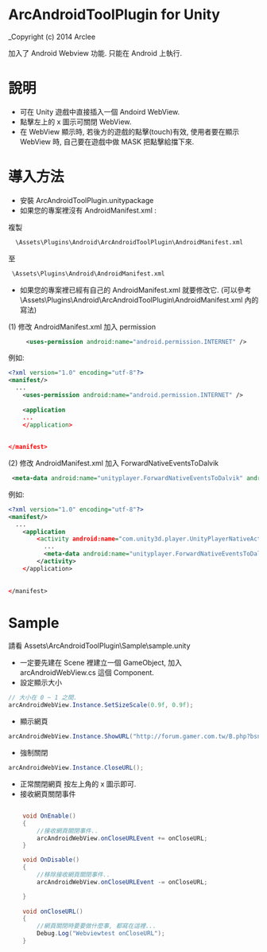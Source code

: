 # ArcAndroidToolPlugin for Unity
_Copyright (c) 2014 Arclee

加入了 Android Webview 功能. 只能在 Android 上執行.

# 說明
* 可在 Unity 遊戲中直接插入一個 Andoird WebView.
* 點擊左上的 x 圖示可關閉 WebView.
* 在 WebView 顯示時, 若後方的遊戲的點擊(touch)有效, 使用者要在顯示 WebView 時, 自己要在遊戲中做 MASK 把點擊給擋下來.



# 導入方法
* 安裝 ArcAndroidToolPlugin.unitypackage
* 如果您的專案裡沒有 AndroidManifest.xml :

複製
```bat
  \Assets\Plugins\Android\ArcAndroidToolPlugin\AndroidManifest.xml
```
至
```bat
 \Assets\Plugins\Android\AndroidManifest.xml
```
* 如果您的專案裡已經有自己的 AndroidManifest.xml 就要修改它. (可以參考 \Assets\Plugins\Android\ArcAndroidToolPlugin\AndroidManifest.xml 內的寫法)

(1) 修改 AndroidManifest.xml 加入 permission
```xml
     <uses-permission android:name="android.permission.INTERNET" />
```

例如:
```xml
<?xml version="1.0" encoding="utf-8"?>
<manifest/>
  ...
	<uses-permission android:name="android.permission.INTERNET" />
	
    <application
    ...
    </application>
	
	
</manifest>
```
(2) 修改 AndroidManifest.xml 加入 ForwardNativeEventsToDalvik
```xml
 <meta-data android:name="unityplayer.ForwardNativeEventsToDalvik" android:value="true" />
```
例如:
```xml
<?xml version="1.0" encoding="utf-8"?>
<manifest/>
  ...
    <application
        <activity android:name="com.unity3d.player.UnityPlayerNativeActivity" android:label="@string/app_name">
          ...
          <meta-data android:name="unityplayer.ForwardNativeEventsToDalvik" android:value="true" />
        </activity>
    </application>
	
	
</manifest>
```

# Sample 
請看 Assets\ArcAndroidToolPlugin\Sample\sample.unity
* 一定要先建在 Scene 裡建立一個 GameObject, 加入 arcAndroidWebView.cs 這個 Component.
* 設定顯示大小
```c#
// 大小在 0 ~ 1 之間.
arcAndroidWebView.Instance.SetSizeScale(0.9f, 0.9f);
```
* 顯示網頁
```c#
arcAndroidWebView.Instance.ShowURL("http://forum.gamer.com.tw/B.php?bsn=27111");
```
* 強制關閉
```c#
arcAndroidWebView.Instance.CloseURL();
```
* 正常關閉網頁
按左上角的 x 圖示即可.
* 接收網頁關閉事件
```c#

	void OnEnable()
	{
		//接收網頁關閉事件..
		arcAndroidWebView.onCloseURLEvent += onCloseURL;
	}

	void OnDisable()
	{
		//移除接收網頁關閉事件..
		arcAndroidWebView.onCloseURLEvent -= onCloseURL;

	}
	
	void onCloseURL()
	{
		//網頁關閉時要要做什麼事, 都寫在這裡...
		Debug.Log("Webviewtest onCloseURL");
	}
```

